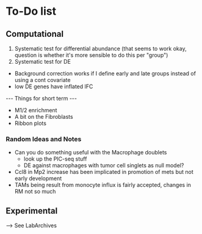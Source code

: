 # To-Do list


## Computational

1. Systematic test for differential abundance (that seems to work okay, question is whether it's more sensible to do this per "group")
2. Systematic test for DE
 - Background correction works if I define early and late groups instead of using a cont covariate
 - low DE genes have inflated lFC

--- Things for short term ---
- M1/2 enrichment
- A bit on the Fibroblasts
- Ribbon plots


### Random Ideas and Notes
- Can you do something useful with the Macrophage doublets 
   - look up the PIC-seq stuff
   - DE against macrophages with tumor cell singlets as null model?
- Ccl8 in Mp2 increase has been implicated in promotion of mets but not early development
- TAMs being result from monocyte influx is fairly accepted, changes in RM not so much

## Experimental

--> See LabArchives
